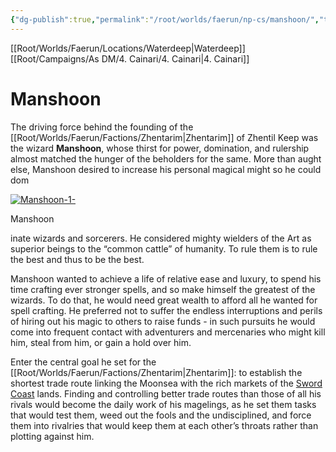 ```yaml
---
{"dg-publish":true,"permalink":"/root/worlds/faerun/np-cs/manshoon/","tags":["Faerun"]}
---
```


[[Root/Worlds/Faerun/Locations/Waterdeep\|Waterdeep]]
[[Root/Campaigns/As DM/4. Cainari/4. Cainari\|4. Cainari]]
# Manshoon

The driving force behind the founding of the [[Root/Worlds/Faerun/Factions/Zhentarim\|Zhentarim]] of Zhentil Keep was the wizard **Manshoon**, whose thirst for power, domination, and rulership almost matched the hunger of the beholders for the same. More than aught else, Manshoon desired to increase his personal magical might so he could dom

[![Manshoon-1-](https://static.wikia.nocookie.net/waterdeep/images/8/8e/Manshoon-1-.jpg/revision/latest/scale-to-width-down/180?cb=20190501173801)](https://static.wikia.nocookie.net/[[Locations/Waterdeep/Waterdeep\|waterdeep]]/images/8/8e/Manshoon-1-.jpg/revision/latest?cb=20190501173801)

Manshoon

inate wizards and sorcerers. He considered mighty wielders of the Art as superior beings to the “common cattle” of humanity. To rule them is to rule the best and thus to be the best.

Manshoon wanted to achieve a life of relative ease and luxury, to spend his time crafting ever stronger spells, and so make himself the greatest of the wizards. To do that, he would need great wealth to afford all he wanted for spell crafting. He preferred not to suffer the endless interruptions and perils of hiring out his magic to others to raise funds - in such pursuits he would come into frequent contact with adventurers and mercenaries who might kill him, steal from him, or gain a hold over him.

Enter the central goal he set for the [[Root/Worlds/Faerun/Factions/Zhentarim\|Zhentarim]]: to establish the shortest trade route linking the Moonsea with the rich markets of the [Sword Coast](https://waterdeep.fandom.com/wiki/Sword%20Coast) lands. Finding and controlling better trade routes than those of all his rivals would become the daily work of his magelings, as he set them tasks that would test them, weed out the fools and the undisciplined, and force them into rivalries that would keep them at each other’s throats rather than plotting against him.